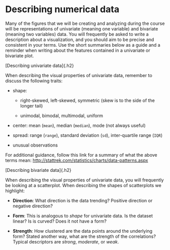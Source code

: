 
# Describing numerical data

Many of the figures that we will be creating and analyzing during the course will be representations of univariate (meaning one variable) and bivariate (meaning two variables) data.
You will frequently be asked to write a description about a visualization, and you should aim to be precise and consistent in your terms.
Use the short summaries below as a guide and a reminder when writing about the features contained in a univariate or bivariate plot.

[Describing univariate data]{.h2}

When describing the visual properties of univariate data, remember to discuss the following traits:

*   shape:

    *   right-skewed, left-skewed, symmetric (skew is to the side of the longer tail)

    *   unimodal, bimodal, multimodal, uniform

*   center: mean (`mean`), median (`median`), mode (not always useful)

*   spread: range (`range`), standard deviation (`sd`), inter-quartile range (`IQR`)

*   unusual observations

For additional guidance, follow this link for a summary of what the above terms mean: http://stattrek.com/statistics/charts/data-patterns.aspx

[Describing bivariate data]{.h2}

When describing the visual properties of univariate data, you will frequently be looking at a scatterplot.
When describing the shapes of scatterplots we highlight:

*   **Direction**: What direction is the data trending?
    Positive direction or negative direction?

*   **Form**: This is analogous to *shape* for univariate data.
    Is the dataset linear?
    Is is curved?
    Does it not have a form?

*   **Strength**: How clustered are the data points around the underlying form?
    Stated another way, what are the strength of the correlations?
    Typical descriptors are *strong*, *moderate*, or *weak*.
